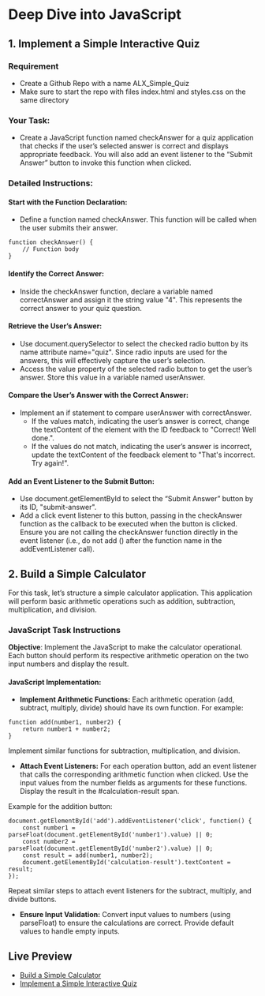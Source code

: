 # Deep Dive into JavaScript

## 1. Implement a Simple Interactive Quiz

### Requirement

- Create a Github Repo with a name ALX_Simple_Quiz
- Make sure to start the repo with files index.html and styles.css on the same directory

### Your Task:

- Create a JavaScript function named checkAnswer for a quiz application that checks if the user’s selected answer is correct and displays appropriate feedback. You will also add an event listener to the “Submit Answer” button to invoke this function when clicked.

### Detailed Instructions:

#### Start with the Function Declaration:

- Define a function named checkAnswer. This function will be called when the user submits their answer.

```
function checkAnswer() {
    // Function body
}
```

#### Identify the Correct Answer:

- Inside the checkAnswer function, declare a variable named correctAnswer and assign it the string value "4". This represents the correct answer to your quiz question.

#### Retrieve the User’s Answer:

- Use document.querySelector to select the checked radio button by its name attribute name="quiz". Since radio inputs are used for the answers, this will effectively capture the user’s selection.
- Access the value property of the selected radio button to get the user’s answer. Store this value in a variable named userAnswer.

#### Compare the User’s Answer with the Correct Answer:

- Implement an if statement to compare userAnswer with correctAnswer.
  - If the values match, indicating the user’s answer is correct, change the textContent of the element with the ID feedback to "Correct! Well done.".
  - If the values do not match, indicating the user’s answer is incorrect, update the textContent of the feedback element to "That's incorrect. Try again!".

#### Add an Event Listener to the Submit Button:

- Use document.getElementById to select the “Submit Answer” button by its ID, "submit-answer".
- Add a click event listener to this button, passing in the checkAnswer function as the callback to be executed when the button is clicked. Ensure you are not calling the checkAnswer function directly in the event listener (i.e., do not add () after the function name in the addEventListener call).

## 2. Build a Simple Calculator

For this task, let’s structure a simple calculator application. This application will perform basic arithmetic operations such as addition, subtraction, multiplication, and division.

### JavaScript Task Instructions

<strong>Objective</strong>: Implement the JavaScript to make the calculator operational. Each button should perform its respective arithmetic operation on the two input numbers and display the result.

#### JavaScript Implementation:

- **Implement Arithmetic Functions:** Each arithmetic operation (add, subtract, multiply, divide) should have its own function. For example:

```
function add(number1, number2) {
    return number1 + number2;
}
```

Implement similar functions for subtraction, multiplication, and division.

- **Attach Event Listeners:** For each operation button, add an event listener that calls the corresponding arithmetic function when clicked. Use the input values from the number fields as arguments for these functions. Display the result in the #calculation-result span.

Example for the addition button:

```
document.getElementById('add').addEventListener('click', function() {
    const number1 = parseFloat(document.getElementById('number1').value) || 0;
    const number2 = parseFloat(document.getElementById('number2').value) || 0;
    const result = add(number1, number2);
    document.getElementById('calculation-result').textContent = result;
});
```

Repeat similar steps to attach event listeners for the subtract, multiply, and divide buttons.

- **Ensure Input Validation:** Convert input values to numbers (using parseFloat) to ensure the calculations are correct. Provide default values to handle empty inputs.

## Live Preview

- <a href="https://adepegba1.github.io/ALX_Simple_Quiz/calculator.html">Build a Simple Calculator</a>
- <a href="https://adepegba1.github.io/ALX_Simple_Quiz/index.html">Implement a Simple Interactive Quiz</a>
